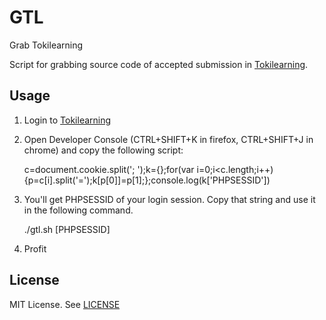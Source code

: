 # GTL
Grab Tokilearning

Script for grabbing source code of accepted submission in [Tokilearning](http://tokilearning.org/).

## Usage

1. Login to [Tokilearning](http://tokilearning.org/)
2. Open Developer Console (CTRL+SHIFT+K in firefox, CTRL+SHIFT+J in chrome) and copy the following script:

    c=document.cookie.split('; ');k={};for(var i=0;i<c.length;i++){p=c[i].split('=');k[p[0]]=p[1];};console.log(k['PHPSESSID'])

3. You'll get PHPSESSID of your login session. Copy that string and use it in the following command.

    ./gtl.sh [PHPSESSID]

4. Profit

## License

MIT License. See [LICENSE](LICENSE)
